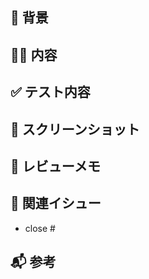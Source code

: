 ## 🌁 背景
<!-- このPRを作成した背景・理由を記載してください。 -->

## 👩‍💻 内容
<!-- 作業内容を記載してください。 -->

## ✅ テスト内容
<!-- テスト方法を記載してください。 -->

## 📱 スクリーンショット
<!-- スクリーンショットや動画を添付してください。 -->
<!--  <img src="画像を縮小したい場合はこちらに記載してください !.png" width="350"> -->

## 📝 レビューメモ
<!-- PR作成中に感じたことや改善点があれば記載してください。 -->

## 📣 関連イシュー
<!-- 関連するIssueがあれば記載してください。 -->
- close #

## 📬 参考
<!-- 参考にしたコードや資料などがあれば記載してください。 -->
